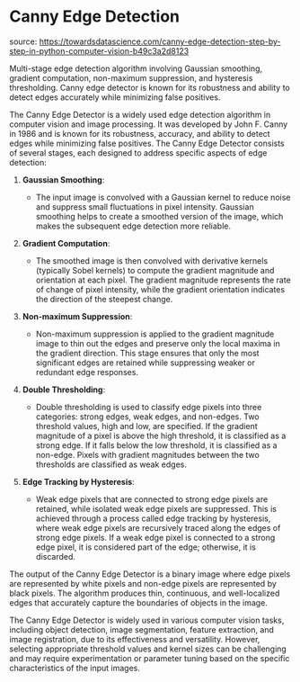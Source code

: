 # Canny Edge Detection

source: https://towardsdatascience.com/canny-edge-detection-step-by-step-in-python-computer-vision-b49c3a2d8123

Multi-stage edge detection algorithm involving Gaussian smoothing, gradient computation, non-maximum suppression, and hysteresis thresholding. Canny edge detector is known for its robustness and ability to detect edges accurately while minimizing false positives.

The Canny Edge Detector is a widely used edge detection algorithm in computer vision and image processing. It was developed by John F. Canny in 1986 and is known for its robustness, accuracy, and ability to detect edges while minimizing false positives. The Canny Edge Detector consists of several stages, each designed to address specific aspects of edge detection:

1. **Gaussian Smoothing**:
   - The input image is convolved with a Gaussian kernel to reduce noise and suppress small fluctuations in pixel intensity. Gaussian smoothing helps to create a smoothed version of the image, which makes the subsequent edge detection more reliable.

2. **Gradient Computation**:
   - The smoothed image is then convolved with derivative kernels (typically Sobel kernels) to compute the gradient magnitude and orientation at each pixel. The gradient magnitude represents the rate of change of pixel intensity, while the gradient orientation indicates the direction of the steepest change.

3. **Non-maximum Suppression**:
   - Non-maximum suppression is applied to the gradient magnitude image to thin out the edges and preserve only the local maxima in the gradient direction. This stage ensures that only the most significant edges are retained while suppressing weaker or redundant edge responses.

4. **Double Thresholding**:
   - Double thresholding is used to classify edge pixels into three categories: strong edges, weak edges, and non-edges. Two threshold values, high and low, are specified. If the gradient magnitude of a pixel is above the high threshold, it is classified as a strong edge. If it falls below the low threshold, it is classified as a non-edge. Pixels with gradient magnitudes between the two thresholds are classified as weak edges.

5. **Edge Tracking by Hysteresis**:
   - Weak edge pixels that are connected to strong edge pixels are retained, while isolated weak edge pixels are suppressed. This is achieved through a process called edge tracking by hysteresis, where weak edge pixels are recursively traced along the edges of strong edge pixels. If a weak edge pixel is connected to a strong edge pixel, it is considered part of the edge; otherwise, it is discarded.

The output of the Canny Edge Detector is a binary image where edge pixels are represented by white pixels and non-edge pixels are represented by black pixels. The algorithm produces thin, continuous, and well-localized edges that accurately capture the boundaries of objects in the image.

The Canny Edge Detector is widely used in various computer vision tasks, including object detection, image segmentation, feature extraction, and image registration, due to its effectiveness and versatility. However, selecting appropriate threshold values and kernel sizes can be challenging and may require experimentation or parameter tuning based on the specific characteristics of the input images.

